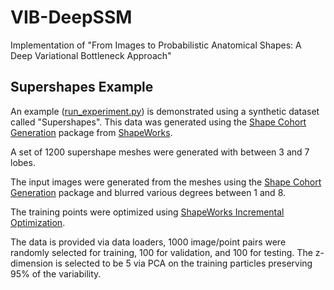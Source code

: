# VIB-DeepSSM
Implementation of "From Images to Probabilistic Anatomical Shapes: A Deep Variational Bottleneck Approach"

## Supershapes Example
An example ([run_experiment.py](run_experiment.py)) is demonstrated using a synthetic dataset called "Supershapes". This data was generated using the [Shape Cohort Generation](http://sciinstitute.github.io/ShapeWorks/6.3/notebooks/getting-started-with-shape-cohort-generation.html) package from [ShapeWorks](http://sciinstitute.github.io/ShapeWorks/6.3/index.html). 

A set of 1200 supershape meshes were generated with between 3 and 7 lobes.

The input images were generated from the meshes using the [Shape Cohort Generation](http://sciinstitute.github.io/ShapeWorks/6.3/notebooks/getting-started-with-shape-cohort-generation.html) package and blurred various degrees between 1 and 8. 

The training points were optimized using [ShapeWorks Incremental Optimization](http://sciinstitute.github.io/ShapeWorks/6.3/use-cases/multistep/incremental_supershapes.html).

The data is provided via data loaders, 1000 image/point pairs were randomly selected for training, 100 for validation, and 100 for testing. The z-dimension is selected to be 5 via PCA on the training particles preserving 95% of the variability. 
